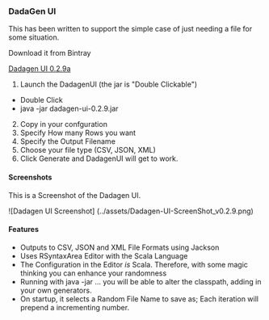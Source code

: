 ### DadaGen UI

This has been written to support the simple case of just needing a file for some situation.

Download it from Bintray

[Dadagen UI 0.2.9a](https://bintray.com/artifact/download/inosion/maven/org/inosion/dadagen/dadagen-ui/0.2.9a/dadagen-ui-0.2.9a.jar)


1. Launch the DadagenUI (the jar is "Double Clickable")
  * Double Click
  * java -jar dadagen-ui-0.2.9.jar
2. Copy in your confguration 
3. Specify How many Rows you want
4. Specify the Output Filename
5. Choose your file type (CSV, JSON, XML)
6. Click Generate and DadagenUI will get to work.

#### Screenshots

This is a Screenshot of the Dadagen UI.


![Dadagen UI Screenshot] (../assets/Dadagen-UI-ScreenShot_v0.2.9.png)


#### Features

* Outputs to CSV, JSON and XML File Formats using Jackson
* Uses RSyntaxArea Editor with the Scala Language
* The Configuration in the Editor _is_ Scala. Therefore, with some magic thinking you can enhance your randomness
* Running with java -jar ... you will be able to alter the classpath, adding in your own generators.
* On startup, it selects a Random File Name to save as; Each iteration will prepend a incrementing number.


